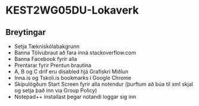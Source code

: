 # KEST2WG05DU-Lokaverk

## Breytingar 
 - Setja Tækniskólabakgrunn
 - Banna Tölvubraut að fara inná stackoverflow.com
 - Banna Facebook fyrir alla
 - Prentarar fyrir Prentun brautina
 - A, B og C drif eru disabled hjá Grafískri Miðlun
 - Inna.is og Tskoli.is bookmarks í Google Chrome
 - Skipulögðum Start Screen fyrir alla notendur (þurftum að búa til xml skjal og setja það inn via Group Policy)
 - Notepad++ installast þegar notandi loggar sig inn
 
